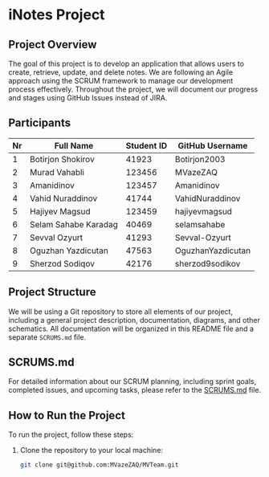 # iNotes Project

## Project Overview
The goal of this project is to develop an application that allows users to create, retrieve, update, and delete notes. We are following an Agile approach using the SCRUM framework to manage our development process effectively. Throughout the project, we will document our progress and stages using GitHub Issues instead of JIRA.

## Participants

|Nr| Full Name              | Student ID | GitHub Username |
|--|------------------------|------------|------------------|
|1| Botirjon Shokirov   | 41923    | Botirjon2003     
|2| Murad Vahabli   | 123456     | MVazeZAQ         |
|3| Amanidinov             | 123457     | Amanidinov       |
|4| Vahid Nuraddinov       | 41744     | VahidNuraddinov  |
|5| Hajiyev Magsud         | 123459     | hajiyevmagsud    |
|6| Selam Sahabe Karadag| 40469     | selamsahabe      |
|7| Sevval Ozyurt          | 41293     | Sevval-Ozyurt    |
| 8|Oguzhan Yazdicutan     | 47563     | OguzhanYazdicutan         |
| 9|Sherzod Sodiqov          | 42176     | sherzod9sodikov    |

## Project Structure
We will be using a Git repository to store all elements of our project, including a general project description, documentation, diagrams, and other schematics. All documentation will be organized in this README file and a separate `SCRUMS.md` file.

## SCRUMS.md
For detailed information about our SCRUM planning, including sprint goals, completed issues, and upcoming tasks, please refer to the [SCRUMS.md](./SCRUMS.md) file.

## How to Run the Project
To run the project, follow these steps:
1. Clone the repository to your local machine:
   ```bash
   git clone git@github.com:MVazeZAQ/MVTeam.git

